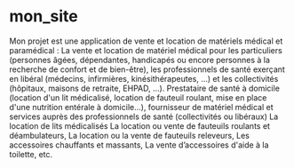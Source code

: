 # mon_site
Mon projet est une application de vente et location de matériels médical et paramédical :
La vente et location de matériel médical pour les particuliers (personnes âgées, dépendantes, handicapés ou encore personnes à la recherche de confort et de bien-être), les professionnels de santé exerçant en libéral (médecins, infirmières, kinésithérapeutes, …) et les collectivités (hôpitaux, maisons de retraite, EHPAD, …).
Prestataire de santé à domicile (location d'un lit médicalisé, location de fauteuil roulant, mise en place d'une nutrition entérale à domicile…), fournisseur de matériel médical et services auprès des professionnels de santé (collectivités ou libéraux)
 	La location de lits médicalisés
 	La location ou vente de fauteuils roulants et déambulateurs,
 	La location ou la vente de fauteuils releveurs,
 	Les accessoires chauffants et massants,
 	La vente d’accessoires d'aide à la toilette, etc.

